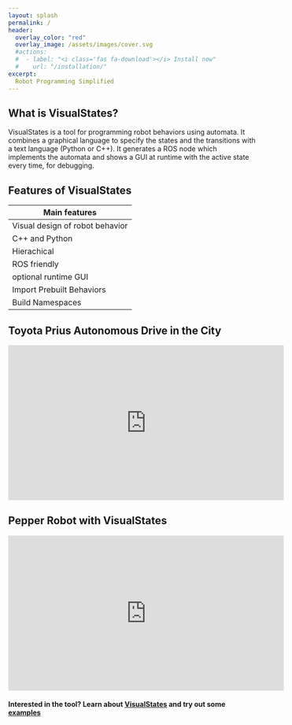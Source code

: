 ```yaml
---
layout: splash
permalink: /
header:
  overlay_color: "red"
  overlay_image: /assets/images/cover.svg
  #actions:
  #  - label: "<i class='fas fa-download'></i> Install now"
  #    url: "/installation/"
excerpt:
  Robot Programming Simplified
---
```



## What is VisualStates?

VisualStates is a tool for programming robot behaviors using automata. It combines a graphical language to specify the states and the transitions with a text language (Python or C++). It generates a ROS node which implements the automata and shows a GUI at runtime with the active state every time, for debugging.


## Features of VisualStates

| Main features                   |
| ------------------------------- |
| Visual design of robot behavior |
| C++ and Python                  |
| Hierachical                     |
| ROS friendly                    |
| optional runtime GUI            |
| Import Prebuilt Behaviors       |
| Build Namespaces                |

## Toyota Prius Autonomous Drive in the City

<iframe width="560" height="315" src="https://www.youtube.com/embed/1iYlJLJkESU" frameborder="0" allow="accelerometer; autoplay; encrypted-media; gyroscope; picture-in-picture" allowfullscreen></iframe>

## Pepper Robot with VisualStates

<iframe width="560" height="315" src="https://www.youtube.com/embed/vUFg1aTA7-k" frameborder="0" allow="accelerometer; autoplay; encrypted-media; gyroscope; picture-in-picture" allowfullscreen></iframe>

#### Interested in the tool? Learn about [VisualStates](/features/usage) and try out some [examples](/examples/prius_in_the_city)
